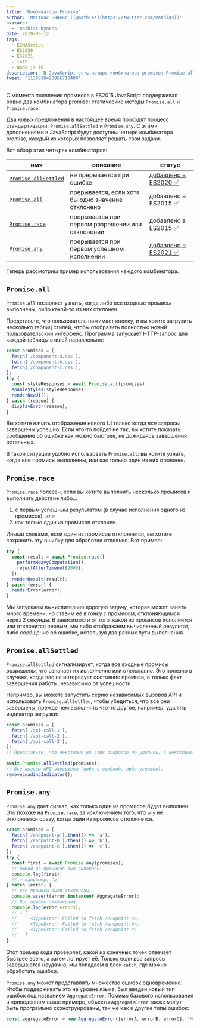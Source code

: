 ```yaml
---
title: 'Комбинаторы Promise'
author: 'Маттиас Биненс ([@mathias](https://twitter.com/mathias))'
avatars:
  - 'mathias-bynens'
date: 2019-06-12
tags:
  - ECMAScript
  - ES2020
  - ES2021
  - io19
  - Node.js 16
description: 'В JavaScript есть четыре комбинатора promise: Promise.all, Promise.race, Promise.allSettled и Promise.any.'
tweet: '1138819493956710400'
---
```

С момента появления промисов в ES2015 JavaScript поддерживал ровно два комбинатора promise: статические методы `Promise.all` и `Promise.race`.

Два новых предложения в настоящее время проходят процесс стандартизации: `Promise.allSettled` и `Promise.any`. С этими дополнениями в JavaScript будут доступны четыре комбинатора promise, каждый из которых позволяет решать свои задачи.

<!--truncate-->
Вот обзор этих четырех комбинаторов:


| имя                                        | описание                                       | статус                                                          |
| ------------------------------------------- | ----------------------------------------------- | --------------------------------------------------------------- |
| [`Promise.allSettled`](#promise.allsettled) | не прерывается при ошибке                      | [добавлено в ES2020 ✅](https://github.com/tc39/proposal-promise-allSettled) |
| [`Promise.all`](#promise.all)               | прерывается, если хотя бы одно значение отклонено | добавлено в ES2015 ✅                                              |
| [`Promise.race`](#promise.race)             | прерывается при первом разрешении или отклонении | добавлено в ES2015 ✅                                              |
| [`Promise.any`](#promise.any)               | прерывается при первом успешном исполнении       | [добавлено в ES2021 ✅](https://github.com/tc39/proposal-promise-any)        |


Теперь рассмотрим пример использования каждого комбинатора.

## `Promise.all`

<feature-support chrome="32"
                 firefox="29"
                 safari="8"
                 nodejs="0.12"
                 babel="yes https://github.com/zloirock/core-js#ecmascript-promise"></feature-support>

`Promise.all` позволяет узнать, когда либо все входные промисы выполнены, либо какой-то из них отклонен.

Представьте, что пользователь нажимает кнопку, и вы хотите загрузить несколько таблиц стилей, чтобы отобразить полностью новый пользовательский интерфейс. Программа запускает HTTP-запрос для каждой таблицы стилей параллельно:

```js
const promises = [
  fetch('/component-a.css'),
  fetch('/component-b.css'),
  fetch('/component-c.css'),
];
try {
  const styleResponses = await Promise.all(promises);
  enableStyles(styleResponses);
  renderNewUi();
} catch (reason) {
  displayError(reason);
}
```

Вы хотите начать отображение нового UI только когда _все_ запросы завершены успешно. Если что-то пойдет не так, вы хотите показать сообщение об ошибке как можно быстрее, не дожидаясь завершения остальных.

В такой ситуации удобно использовать `Promise.all`: вы хотите узнать, когда все промисы выполнены, _или_ как только один из них отклонен.

## `Promise.race`

<feature-support chrome="32"
                 firefox="29"
                 safari="8"
                 nodejs="0.12"
                 babel="yes https://github.com/zloirock/core-js#ecmascript-promise"></feature-support>

`Promise.race` полезен, если вы хотите выполнить несколько промисов и выполнить действие либо…

1. с первым успешным результатом (в случае исполнения одного из промисов), _или_
1. как только один из промисов отклонен.

Иными словами, если один из промисов отклоняется, вы хотите сохранить эту ошибку для обработки отдельно. Вот пример:

```js
try {
  const result = await Promise.race([
    performHeavyComputation(),
    rejectAfterTimeout(2000),
  ]);
  renderResult(result);
} catch (error) {
  renderError(error);
}
```

Мы запускаем вычислительно дорогую задачу, которая может занять много времени, но ставим её в гонку с промисом, отклоняющимся через 2 секунды. В зависимости от того, какой из промисов исполнится или отклонится первым, мы либо отображаем вычисленный результат, либо сообщение об ошибке, используя два разных пути выполнения.

## `Promise.allSettled`

<feature-support chrome="76"
                 firefox="71 https://bugzilla.mozilla.org/show_bug.cgi?id=1549176"
                 safari="13"
                 nodejs="12.9.0 https://nodejs.org/en/blog/release/v12.9.0/"
                 babel="yes https://github.com/zloirock/core-js#ecmascript-promise"></feature-support>

`Promise.allSettled` сигнализирует, когда все входные промисы _разрешены_, что означает их _исполнение_ или _отклонение_. Это полезно в случаях, когда вас не интересует состояние промиса, а только факт завершения работы, независимо от успешности.

Например, вы можете запустить серию независимых вызовов API и использовать `Promise.allSettled`, чтобы убедиться, что все они завершены, прежде чем выполнять что-то другое, например, удалять индикатор загрузки:

```js
const promises = [
  fetch('/api-call-1'),
  fetch('/api-call-2'),
  fetch('/api-call-3'),
];
// Представьте, что некоторые из этих запросов не удались, а некоторые прошли успешно.

await Promise.allSettled(promises);
// Все вызовы API завершены (либо с ошибкой, либо успешно).
removeLoadingIndicator();
```

## `Promise.any`

<feature-support chrome="85 https://bugs.chromium.org/p/v8/issues/detail?id=9808"
                 firefox="79 https://bugzilla.mozilla.org/show_bug.cgi?id=1568903"
                 safari="14 https://bugs.webkit.org/show_bug.cgi?id=202566"
                 nodejs="16"
                 babel="yes https://github.com/zloirock/core-js#ecmascript-promise"></feature-support>

`Promise.any` дает сигнал, как только один из промисов будет выполнен. Это похоже на `Promise.race`, за исключением того, что `any` не отклоняется сразу, когда один из промисов отклоняется.

```js
const promises = [
  fetch('/endpoint-a').then(() => 'a'),
  fetch('/endpoint-b').then(() => 'b'),
  fetch('/endpoint-c').then(() => 'c'),
];
try {
  const first = await Promise.any(promises);
  // Любой из промисов был выполнен.
  console.log(first);
  // → например, 'b'
} catch (error) {
  // Все промисы были отклонены.
  console.assert(error instanceof AggregateError);
  // Лог ошибок отклонения:
  console.log(error.errors);
  // → [
  //     <TypeError: Failed to fetch /endpoint-a>,
  //     <TypeError: Failed to fetch /endpoint-b>,
  //     <TypeError: Failed to fetch /endpoint-c>
  //   ]
}
```

Этот пример кода проверяет, какой из конечных точек отвечает быстрее всего, а затем логирует её. Только если _все_ запросы завершаются неудачно, мы попадаем в блок `catch`, где можно обработать ошибки.

`Promise.any` может представлять множество ошибок одновременно. Чтобы поддерживать это на уровне языка, был введен новый тип ошибок под названием `AggregateError`. Помимо базового использования в приведенном выше примере, объекты `AggregateError` также могут быть программно сконструированы, так же как и другие типы ошибок:

```js
const aggregateError = new AggregateError([errorA, errorB, errorC], 'Что-то пошло не так!');
```
